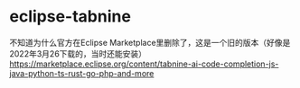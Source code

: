 # eclipse-tabnine
不知道为什么官方在Eclipse Marketplace里删除了，这是一个旧的版本（好像是2022年3月26下载的，当时还能安装）
https://marketplace.eclipse.org/content/tabnine-ai-code-completion-js-java-python-ts-rust-go-php-and-more
